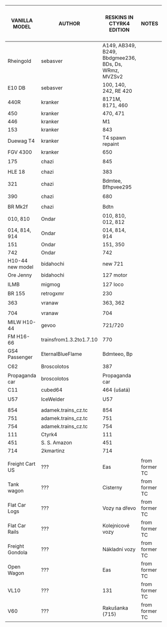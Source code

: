 | VANILLA MODEL	   | AUTHOR                  | RESKINS IN CTYRK4 EDITION                            | NOTES             | RESULT ❓-not solved/❌-disallowed/✅-allowed |
|------------------|-------------------------|------------------------------------------------------|-------------------| -- |
| Rheingold        | sebasver                | A149, AB349, B249, Bbdgmee236, BDs, Ds, WRmz, MVZSv2 |                   | ✅ |
| E10 DB           | sebasver                | 100, 140, 242, RE 420                                |                   | ✅ |
| 440R             | kranker                 | 8171M, 8171, 460                                     |                   | ✅ |
| 450              | kranker                 | 470, 471                                             |                   | ✅ |
| 446              | kranker                 | M1                                                   |                   | ✅ |
| 153              | kranker                 | 843                                                  |                   | ✅ |
| Duewag T4        | kranker                 | T4 spawn repaint                                     |                   | ✅ |
| FGV 4300         | kranker                 | 650                                                  |                   | ✅ |
| 175              | chazi                   | 845                                                  |                   | ❓ |
| HLE 18           | chazi                   | 383                                                  |                   | ❓ |
| 321              | chazi                   | Bdmtee, Bfhpvee295                                   |                   | ❓ |
| 390              | chazi                   | 680                                                  |                   | ❓ |
| BR Mk2f          | chazi                   | Bdtn                                                 |                   | ❓ |
| 010, 810         | Ondar                   | 010, 810, 012, 812                                   |                   | ✅ |
| 014, 814, 914    | Ondar                   | 014, 814, 914                                        |                   | ✅ |
| 151              | Ondar                   | 151, 350                                             |                   | ✅ |
| 742              | Ondar                   | 742                                                  |                   | ✅ |
| H10-44 new model | bidahochi               | new 721                                              |                   | ✅ |
| Ore Jenny        | bidahochi               | 127 motor                                            |                   | ✅ |
| ILMB             | migmog                  | 127 loco                                             |                   | ❓ |
| BR 155           | retrogxmr               | 230                                                  |                   | ❌ |
| 363              | vranaw                  | 363, 362                                             |                   | ❓ |
| 704              | vranaw                  | 704                                                  |                   | ❓ |
| MILW H10-44      | gevoo                   | 721/720                                              |                   | ❓ |
| FM H16-66        | trainsfrom1.3.2to1.7.10 | 770                                                  |                   | ❌ |
| GS4 Passenger    | EternalBlueFlame        | Bdmteeo, Bp                                          |                   | ❓ |
| C62              | Broscolotos             | 387                                                  |                   | ❓ |
| Propaganda car   | broscolotos             | Propaganda car                                       |                   | ❓ |
| C11              | cubed64                 | 464 (ušatá)                                          |                   | ✅ |
| U57              | IceWelder               | U57                                                  |                   | ❓ |
|                  |                         |                                                      |                   | |
| 854              | adamek.trains_cz.tc     | 854                                                  |                   | ✅ |
| 751              | adamek.trains_cz.tc     | 751                                                  |                   | ✅ |
| 754              | adamek.trains_cz.tc     | 754                                                  |                   | ✅ |
| 111              | Ctyrk4                  | 111                                                  |                   | ✅ |
| 451              | S. S. Amazon            | 451                                                  |                   | ✅ |
| 714              | 2kmartinz               | 714                                                  |                   | ✅ |
|                  |                         |                                                      |                   | |
| Freight Cart US  | ???                     | Eas                                                  | from former TC    | ❓ |
| Tank wagon       | ???                     | Cisterny                                             | from former TC    | ❓ |
| Flat Car Logs    | ???                     | Vozy na dřevo                                        | from former TC    | ❓ |
| Flat Car Rails   | ???                     | Kolejnicové vozy                                     | from former TC    | ❓ |
| Freight Gondola  | ???                     | Nákladní vozy                                        | from former TC    | ❓ |
| Open Wagon       | ???                     | Eas                                                  | from former TC    | ❓ |
| VL10             | ???                     | 131                                                  | from former TC    | ❓ |
| V60              | ???                     | Rakušanka (715)                                      | from former TC    | ❓ |

